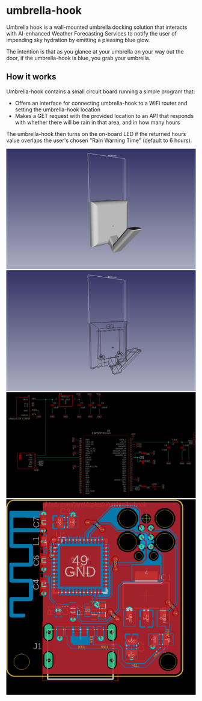 # umbrella-hook
Umbrella hook is a wall-mounted umbrella docking solution that interacts with AI-enhanced Weather Forecasting Services to notify the user of impending sky hydration by emitting a pleasing blue glow.

The intention is that as you glance at your umbrella on your way out the door, if the umbrella-hook is blue, you grab your umbrella.

## How it works

Umbrella-hook contains a small circuit board running a simple program that:
- Offers an interface for connecting umbrella-hook to a WiFi router and setting the umbrella-hook location
- Makes a GET request with the provided location to an API that responds with whether there will be rain in that area, and in how many hours

The umbrella-hook then turns on the on-board LED if the returned hours value overlaps the user's chosen "Rain Warning Time" (default to 6 hours).

![housing](umbrella-hook-housing.png)
![wireframe](umbrella-hook-wireframe.png)
![schematic](umbrella-hook-sch.png)
![board](umbrella-hook-brd.png)
